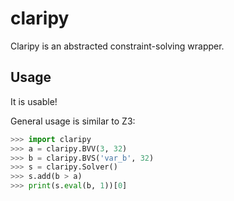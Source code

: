 # claripy

Claripy is an abstracted constraint-solving wrapper.

## Usage

It is usable!

General usage is similar to Z3:

```python
>>> import claripy
>>> a = claripy.BVV(3, 32)
>>> b = claripy.BVS('var_b', 32)
>>> s = claripy.Solver()
>>> s.add(b > a)
>>> print(s.eval(b, 1))[0]
```
